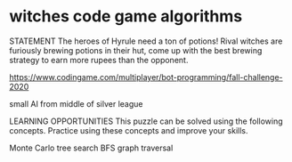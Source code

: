 # witches code game algorithms

STATEMENT
The heroes of Hyrule need a ton of potions! Rival witches are furiously brewing potions in their hut, come up with the best brewing strategy to earn more rupees than the opponent.

https://www.codingame.com/multiplayer/bot-programming/fall-challenge-2020

small AI from middle of silver league

LEARNING OPPORTUNITIES
This puzzle can be solved using the following concepts. Practice using these concepts and improve your skills.

Monte Carlo tree search
BFS
graph traversal
